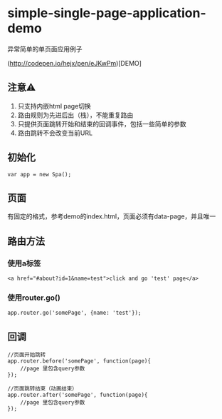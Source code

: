 # simple-single-page-application-demo
异常简单的单页面应用例子

(http://codepen.io/hejx/pen/eJKwPm)[DEMO]

## 注意⚠️
1. 只支持内嵌html page切换
2. 路由规则为先进后出（栈），不能重复路由
3. 只提供页面跳转开始和结束的回调事件，包括一些简单的参数
4. 路由跳转不会改变当前URL

## 初始化

````
var app = new Spa();
````

## 页面 

有固定的格式，参考demo的index.html，页面必须有data-page，并且唯一

## 路由方法

### 使用a标签

```
<a href="#about?id=1&name=test">click and go 'test' page</a>
```

### 使用router.go()

```
app.router.go('somePage', {name: 'test'});
```

## 回调

```
//页面开始跳转
app.router.before('somePage', function(page){
    //page 里包含query参数
});

//页面跳转结束（动画结束）
app.router.after('somePage', function(page){
    //page 里包含query参数
});
```
